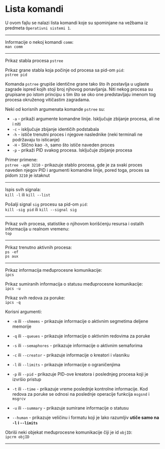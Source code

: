 # Lista komandi
U ovom fajlu se nalazi lista komandi koje su spominjane na vežbama iz predmeta `Operativni sistemi 1`.
***
Informacije o nekoj komandi `comm`:</br>
`man comm`
***
Prikaz stabla procesa
`pstree`

Prikaz grane stabla koja počinje od procesa sa pid-om `pid`:</br>
`pstree pid`

Komanda `pstree` grupiše identične grane tako što ih postavlja u uglaste zagrade ispred kojih stoji broj njhovog ponavljanja. Niti nekog procesa su grupisane po istom principu s tim što se oko one predstavljaju imenom tog procesa okruženog vitičastim zagradama.

Neki od korisnih argumenata komande `pstree` su:</br>
* `-a` - prikaži argumente komandne linije. Isključuje zbijanje procesa, ali ne i niti
* `-c` - isključuje zbijanje identičih podstabala
* `-h` - ističe trenutni proces i njegove naslednike (neki terminali ne podržavaju to isticanje)
* `-H` - Slično kao `-h`, samo što ističe naveden proces
* `-p` - prikaži PID svakog procesa. Isključuje zbijanje procesa

Primer primene:</br>
`pstree -apH 3210` - prikazuje stablo procesa, gde je za svaki proces naveden njegov PID i argumenti komandne linije, pored toga, proces sa pidom `3210` je istaknut
***
Ispis svih signala:</br>
`kill -l` ili `kill --list`

Pošalji signal `sig` procesu sa pid-om `pid`:</br>
`kill -sig pid` ili `kill --signal sig`
***
Prikaz svih procesa, statistike o njihovom korišćenju resursa i ostalih informacija u realnom vremenu:</br>
`top`
***
Prikaz trenutno aktivnih procesa:</br>
`ps -ef`</br>
`ps aux`
***
Prikaz informacija međuprocesne komunikacije:</br>
`ipcs`

Prikaz sumiranih informacija o statusu međuprocesne komunikacije:</br>
`ipcs -u`

Prikaz svih redova za poruke:</br>
`ipcs -q`

Korisni argumenti:</br>
* `-m` ili `--shmems` - prikazuje informacije o aktivnim segmetima deljene memorije
* `-q` ili `--queues` - prikazuje informacije o aktivnim redovima za poruke
* `-s` ili `--semaphores` - prikazuje informacije o aktivnim semaforima

* `-c` ili `--creator` - prikazuje informacije o kreatori i vlasniku
* `-l` ili `--limits` - prikazuje informacije o ograničenjima
* `-p` ili `--pid` - prikazuje PID-ove kreatora i poslednjeg procesa koji je izvršio pristup
* `-t` ili `--time` - prikazuje vreme poslednje kontrolne informacije. Kod redova za poruke se odnosi na poslednje operacije funkcija `msgsnd` i `msgrcv`
* `-u` ili `--summary` - prikazuje sumirane informacije o statusu
* `--human` - prikazuje veličinu i formatu koji je lako razumljiv **utiče samo na `-l` i `--limits`**

Obriši neki objekat međuprocesne komunikacije čiji je id `objID`:</br>
`ipcrm objID`
***
